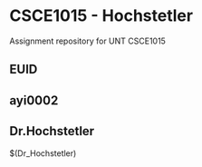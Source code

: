# CSCE1015 - Hochstetler
Assignment repository for UNT CSCE1015
## EUID

## ayi0002

## Dr.Hochstetler
$(Dr_Hochstetler)
